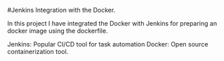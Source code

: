 #Jenkins Integration with the Docker.

In this project I have integrated the Docker with Jenkins for preparing an docker image using the dockerfile.

Jenkins: Popular CI/CD tool for task automation
Docker: Open source containerization tool.
